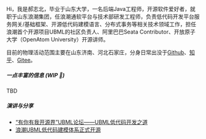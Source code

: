 Hi，我是郝志北，毕业于山东大学，一名后端Java工程师，开源软件爱好者，就职于山东浪潮集团，任浪潮通软平台与技术部研发工程师，负责低代码开发平台服务网关/基础框架、开源低代码建模语言、分布式事务等相关技术领域工作，担任浪潮首个开源项目UBML的社区负责人、阿里巴巴Seata Contributor、开放原子大学（OpenAtom University）开源讲师。

目前的物理活动范围主要在山东济南、河北石家庄，分身日常出没于[Github](https://github.com/booogu)、[知乎](https://www.zhihu.com/people/gomamon-mm)、[Gitee](https://gitee.com/haozhibei)。


##### 一点丰富的信息 (WIP 🚧)

TBD


##### 演讲与分享

- [“有你有我开源界”UBML论坛——UBML低代码开发之道](https://mp.weixin.qq.com/s/4e06xcGLmIq47puOuQiQVQ)
- [浪潮UBML低代码建模体系正式开源](https://mp.weixin.qq.com/s/-U4hG_fXa2E9VIwOjIXAFQ)
